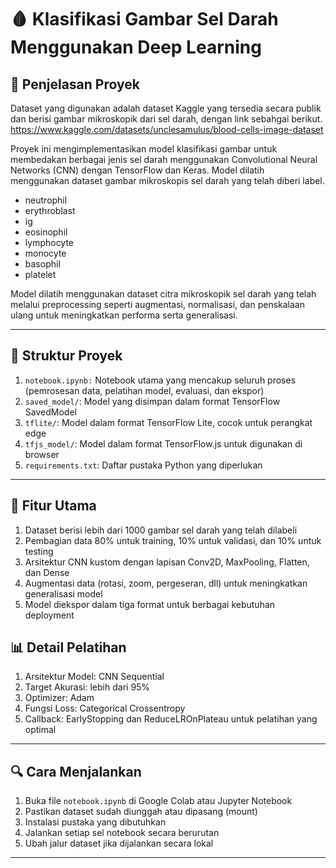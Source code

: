 # 🩸 Klasifikasi Gambar Sel Darah Menggunakan Deep Learning

## 📝 Penjelasan Proyek
  Dataset yang digunakan adalah dataset Kaggle yang tersedia secara publik dan berisi gambar mikroskopik dari sel darah, dengan link sebahgai berikut.
https://www.kaggle.com/datasets/unclesamulus/blood-cells-image-dataset 

  Proyek ini mengimplementasikan model klasifikasi gambar untuk membedakan berbagai jenis sel darah menggunakan Convolutional Neural Networks (CNN) dengan TensorFlow dan Keras. Model dilatih menggunakan dataset gambar mikroskopis sel darah yang telah diberi label.

  - neutrophil
  - erythroblast
  - ig
  - eosinophil
  - lymphocyte
  - monocyte
  - basophil
  - platelet

Model dilatih menggunakan dataset citra mikroskopik sel darah yang telah melalui preprocessing seperti augmentasi, normalisasi, dan penskalaan ulang untuk meningkatkan performa serta generalisasi.

---

## 📂 Struktur Proyek
1. `notebook.ipynb:` Notebook utama yang mencakup seluruh proses (pemrosesan data, pelatihan model, evaluasi, dan ekspor)
2. `saved_model/`: Model yang disimpan dalam format TensorFlow SavedModel
3. `tflite/`: Model dalam format TensorFlow Lite, cocok untuk perangkat edge
4. `tfjs_model/`: Model dalam format TensorFlow.js untuk digunakan di browser
5. `requirements.txt`: Daftar pustaka Python yang diperlukan

---

## 🧠 Fitur Utama

1. Dataset berisi lebih dari 1000 gambar sel darah yang telah dilabeli
2. Pembagian data 80% untuk training, 10% untuk validasi, dan 10% untuk testing
3. Arsitektur CNN kustom dengan lapisan Conv2D, MaxPooling, Flatten, dan Dense
4. Augmentasi data (rotasi, zoom, pergeseran, dll) untuk meningkatkan generalisasi model
5. Model diekspor dalam tiga format untuk berbagai kebutuhan deployment

## 📊 Detail Pelatihan

1. Arsitektur Model: CNN Sequential
2. Target Akurasi: lebih dari 95%
3. Optimizer: Adam
4. Fungsi Loss: Categorical Crossentropy
5. Callback: EarlyStopping dan ReduceLROnPlateau untuk pelatihan yang optimal

---

## 🔍 Cara Menjalankan

1. Buka file `notebook.ipynb` di Google Colab atau Jupyter Notebook
2. Pastikan dataset sudah diunggah atau dipasang (mount)
3. Instalasi pustaka yang dibutuhkan
4. Jalankan setiap sel notebook secara berurutan
5. Ubah jalur dataset jika dijalankan secara lokal

---
